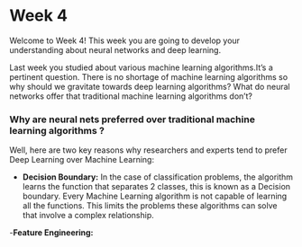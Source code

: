 # Week 4

Welcome to Week 4! This week you are going to develop your understanding about neural networks and deep learning. 

Last week you studied about various machine learning algorithms.It’s a pertinent question. There is no shortage of machine learning algorithms so why should we gravitate towards deep learning algorithms? What do neural networks offer that traditional machine learning algorithms don’t?
### Why are neural nets preferred over traditional machine learning algorithms ?
Well, here are two key reasons why researchers and experts tend to prefer Deep Learning over Machine Learning:
- **Decision Boundary:** In the case of classification problems, the algorithm learns the function that separates 2 classes, this is known as a Decision boundary. Every Machine Learning algorithm is not capable of learning all the functions. This limits the problems these algorithms can solve that involve a complex relationship.

-**Feature Engineering:** 

